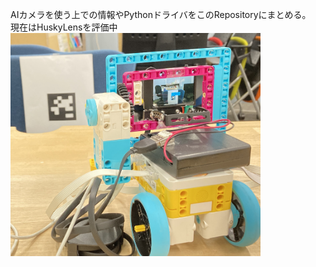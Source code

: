 AIカメラを使う上での情報やPythonドライバをこのRepositoryにまとめる。<br>
現在はHuskyLensを評価中<br>
<img src="Huskeylens-Python/img/Huskylens_w_LEGO_SPIKE.png" alt="Example Image" width="400">
